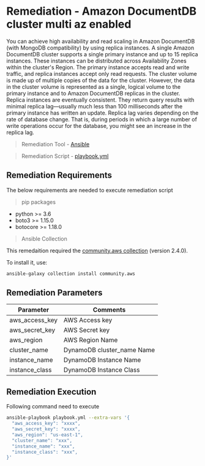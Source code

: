 # Remediation - Amazon DocumentDB cluster multi az enabled
You can achieve high availability and read scaling in Amazon DocumentDB (with MongoDB compatibility) by using replica instances. A single Amazon DocumentDB cluster supports a single primary instance and up to 15 replica instances. These instances can be distributed across Availability Zones within the cluster's Region. The primary instance accepts read and write traffic, and replica instances accept only read requests.
The cluster volume is made up of multiple copies of the data for the cluster. However, the data in the cluster volume is represented as a single, logical volume to the primary instance and to Amazon DocumentDB replicas in the cluster. Replica instances are eventually consistent. They return query results with minimal replica lag—usually much less than 100 milliseconds after the primary instance has written an update. Replica lag varies depending on the rate of database change. That is, during periods in which a large number of write operations occur for the database, you might see an increase in the replica lag.

> Remediation Tool   - [Ansible](https://www.ansible.com/)

> Remediation Script - [playbook.yml](playbook.yml)

## Remediation Requirements
The below requirements are needed to execute remediation script

> pip packages
- python >= 3.6
- boto3 >= 1.15.0
- botocore >= 1.18.0

> Ansible Collection

This remedaition required the [community.aws collection](https://galaxy.ansible.com/community/aws) (version 2.4.0).

To install it, use: 
```sh
ansible-galaxy collection install community.aws
```

## Remediation Parameters

| Parameter      | Comments                   |
|----------------|----------------------------|
| aws_access_key | AWS Access key             |
| aws_secret_key | AWS Secret key             |
| aws_region     | AWS Region Name            |
| cluster_name   | DynamoDB cluster_name Name |
| instance_name  | DynamoDB Instance Name     |
| instance_class | DynamoDB Instance Class    |


## Remediation Execution
Following command need to execute
```sh
ansible-playbook playbook.yml --extra-vars '{
  "aws_access_key": "xxxx",
  "aws_secret_key": "xxxx",
  "aws_region": "us-east-1",
  "cluster_name": "xxx",
  "instance_name": "xxx",
  "instance_class": "xxx",
}'
```
